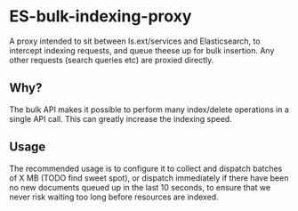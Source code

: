 # ES-bulk-indexing-proxy

A proxy intended to sit between ls.ext/services and Elasticsearch, to intercept indexing requests, and queue theese up for bulk insertion. Any other requests (search queries etc) are proxied directly.

## Why?

The bulk API makes it possible to perform many index/delete operations in a single API call. This can greatly increase the indexing speed.

## Usage

The recommended usage is to configure it to collect and dispatch batches of X MB (TODO find sweet spot), or dispatch immediately if there have been no new documents queued up in the last 10 seconds, to ensure that we never risk waiting too long before resources are indexed.